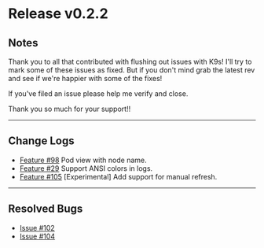 # Release v0.2.2

## Notes

Thank you to all that contributed with flushing out issues with K9s! I'll try
to mark some of these issues as fixed. But if you don't mind grab the latest
rev and see if we're happier with some of the fixes!

If you've filed an issue please help me verify and close.

Thank you so much for your support!!

---

## Change Logs

+ [Feature #98](https://github.com/derailed/k9s/issues/98) Pod view with node name.
+ [Feature #29](https://github.com/derailed/k9s/issues/29) Support ANSI colors in logs.
+ [Feature #105](https://github.com/derailed/k9s/issues/29) [Experimental] Add support for manual refresh.

---

## Resolved Bugs

+ [Issue #102](https://github.com/derailed/k9s/issues/102)
+ [Issue #104](https://github.com/derailed/k9s/issues/104)

